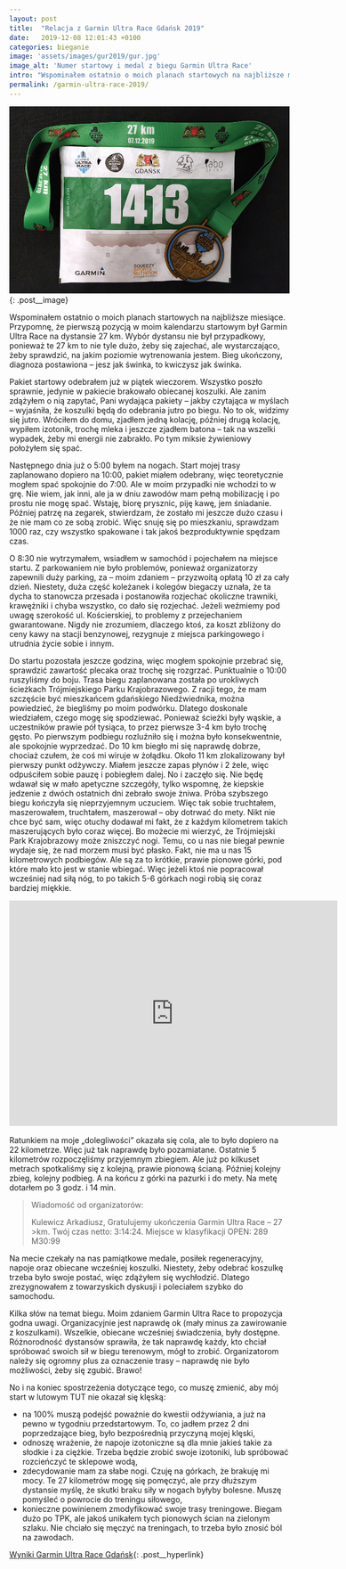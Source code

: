 ```yaml
---
layout: post
title:  "Relacja z Garmin Ultra Race Gdańsk 2019"
date:   2019-12-08 12:01:43 +0100
categories: bieganie
image: 'assets/images/gur2019/gur.jpg'
image_alt: 'Numer startowy i medal z biegu Garmin Ultra Race'
intro: "Wspominałem ostatnio o moich planach startowych na najbliższe miesiące. Przypomnę, że pierwszą pozycją w moim kalendarzu startowym był Garmin Ultra Race na dystansie 27 km. Wybór dystansu nie był przypadkowy, ponieważ te 27 km to nie tyle dużo, żeby się zajechać, ale wystarczająco, żeby sprawdzić, na jakim poziomie wytrenowania jestem. Bieg ukończony, diagnoza postawiona – jesz jak świnka, to kwiczysz jak świnka."
permalink: /garmin-ultra-race-2019/
---
```


![Numer startowy i medal z Garmin Ultra Track](/assets/images/gur2019/gur.jpg){: .post__image}

Wspominałem ostatnio o moich planach startowych na najbliższe miesiące. Przypomnę, że pierwszą pozycją w moim kalendarzu startowym był Garmin Ultra Race na dystansie 27 km. Wybór dystansu nie był przypadkowy, ponieważ te 27 km to nie tyle dużo, żeby się zajechać, ale wystarczająco, żeby sprawdzić, na jakim poziomie wytrenowania jestem. Bieg ukończony, diagnoza postawiona – jesz jak świnka, to kwiczysz jak świnka.

Pakiet startowy odebrałem już w piątek wieczorem. Wszystko poszło sprawnie, jedynie w pakiecie brakowało obiecanej koszulki. Ale zanim zdążyłem o nią zapytać, Pani wydająca pakiety – jakby czytająca w myślach – wyjaśniła, że koszulki będą do odebrania jutro po biegu. No to ok, widzimy się jutro. Wróciłem do domu, zjadłem jedną kolację, później drugą kolację, wypiłem izotonik, trochę mleka i jeszcze zjadłem batona – tak na wszelki wypadek, żeby mi energii nie zabrakło. Po tym miksie żywieniowy położyłem się spać.

Następnego dnia już o 5:00 byłem na nogach. Start mojej trasy zaplanowano dopiero na 10:00, pakiet miałem odebrany, więc teoretycznie mogłem spać spokojnie do 7:00. Ale w moim przypadki nie wchodzi to w grę. Nie wiem, jak inni, ale ja w dniu zawodów mam pełną mobilizację i po prostu nie mogę spać. Wstaję, biorę prysznic, piję kawę, jem śniadanie. Później patrzę na zegarek, stwierdzam, że zostało mi jeszcze dużo czasu i że nie mam co ze sobą zrobić. Więc snuję się po mieszkaniu, sprawdzam 1000 raz, czy wszystko spakowane i tak jakoś bezproduktywnie spędzam czas. 

O 8:30 nie wytrzymałem, wsiadłem w samochód i pojechałem na miejsce startu. Z parkowaniem nie było problemów, ponieważ organizatorzy zapewnili duży parking, za – moim zdaniem – przyzwoitą opłatą 10 zł za cały dzień. Niestety, duża część koleżanek i kolegów biegaczy uznała, że ta dycha to stanowcza przesada i postanowiła rozjechać okoliczne trawniki, krawężniki i chyba wszystko, co dało się rozjechać. Jeżeli weźmiemy pod uwagę szerokość ul. Kościerskiej, to problemy z przejechaniem gwarantowane. Nigdy nie zrozumiem, dlaczego ktoś, za koszt zbliżony do ceny kawy na stacji benzynowej, rezygnuje z miejsca parkingowego i utrudnia życie sobie i innym.

Do startu pozostała jeszcze godzina, więc mogłem spokojnie przebrać się, sprawdzić zawartość plecaka oraz trochę się rozgrzać. Punktualnie o 10:00 ruszyliśmy do boju. Trasa biegu zaplanowana została po urokliwych ścieżkach Trójmiejskiego Parku Krajobrazowego. Z racji tego, że mam szczęście być mieszkańcem gdańskiego Niedźwiednika, można powiedzieć, że biegliśmy po moim podwórku. Dlatego doskonale wiedziałem, czego mogę się spodziewać. Ponieważ ścieżki były wąskie, a uczestników prawie pół tysiąca, to przez pierwsze 3-4 km było trochę gęsto. Po pierwszym podbiegu rozluźniło się i można było konsekwentnie, ale spokojnie wyprzedzać. Do 10 km biegło mi się naprawdę dobrze, chociaż czułem, że coś mi wiruje w żołądku. Około 11 km zlokalizowany był pierwszy punkt odżywczy. Miałem jeszcze zapas płynów i 2 żele, więc odpuściłem sobie pauzę i pobiegłem dalej. No i zaczęło się. Nie będę wdawał się w mało apetyczne szczegóły, tylko wspomnę, że kiepskie jedzenie z dwóch ostatnich dni zebrało swoje żniwa. Próba szybszego biegu kończyła się nieprzyjemnym uczuciem. Więc tak sobie truchtałem, maszerowałem, truchtałem, maszerował – oby dotrwać do mety. Nikt nie chce być sam, więc otuchy dodawał mi fakt, że z każdym kilometrem takich maszerujących było coraz więcej. Bo możecie mi wierzyć, że Trójmiejski Park Krajobrazowy może zniszczyć nogi. Temu, co u nas nie biegał pewnie wydaje się, że nad morzem musi być płasko. Fakt, nie ma u nas 15 kilometrowych podbiegów. Ale są za to krótkie, prawie pionowe górki, pod które mało kto jest w stanie wbiegać. Więc jeżeli ktoś nie popracował wcześniej nad siłą nóg, to po takich 5-6 górkach nogi robią się coraz bardziej miękkie. 

<iframe height='405' width='590' frameborder='0' allowtransparency='true' scrolling='no' src='https://www.strava.com/activities/2916973129/embed/956ccf81639549db2ec62dc909d02a8630990857'></iframe>

Ratunkiem na moje „dolegliwości” okazała się cola, ale to było dopiero na 22 kilometrze. Więc już tak naprawdę było pozamiatane. Ostatnie 5 kilometrów rozpoczęliśmy przyjemnym zbiegiem. Ale już po kilkuset metrach spotkaliśmy się z kolejną, prawie pionową ścianą. Później kolejny zbieg, kolejny podbieg. A na końcu z górki na pazurki i do mety. Na metę dotarłem po 3 godz. i 14 min.

>Wiadomość od organizatorów:
>
>Kulewicz Arkadiusz, Gratulujemy ukończenia Garmin Ultra Race – 27 >km. Twój czas netto: 3:14:24. Miejsce w klasyfikacji OPEN: 289 M30:99

Na mecie czekały na nas pamiątkowe medale, posiłek regeneracyjny, napoje oraz obiecane wcześniej koszulki. Niestety, żeby odebrać koszulkę trzeba było swoje postać, więc zdążyłem się wychłodzić. Dlatego zrezygnowałem z towarzyskich dyskusji i poleciałem szybko do samochodu.

Kilka słów na temat biegu. Moim zdaniem Garmin Ultra Race to propozycja godna uwagi. Organizacyjnie jest naprawdę ok (mały minus za zawirowanie z koszulkami). Wszelkie, obiecane wcześniej świadczenia, były dostępne. Różnorodność dystansów sprawiła, że tak naprawdę każdy, kto chciał spróbować swoich sił w biegu terenowym, mógł to zrobić. Organizatorom należy się ogromny plus za oznaczenie trasy – naprawdę nie było możliwości, żeby się zgubić. Brawo!

No i na koniec spostrzeżenia dotyczące tego, co muszę zmienić, aby mój start w lutowym TUT nie okazał się klęską:

* na 100% muszą podejść poważnie do kwestii odżywiania, a już na pewno w tygodniu przedstartowym. To, co jadłem przez 2 dni poprzedzające bieg, było bezpośrednią przyczyną mojej klęski,
* odnoszę wrażenie, że napoje izotoniczne są dla mnie jakieś takie za słodkie i za ciężkie. Trzeba będzie zrobić swoje izotoniki, lub spróbować rozcieńczyć te sklepowe wodą,
* zdecydowanie mam za słabe nogi. Czuję na górkach, że brakuję mi mocy. Te 27 kilometrów mogę się pomęczyć, ale przy dłuższym dystansie myślę, że skutki braku siły w nogach byłyby bolesne. Muszę pomyśleć o powrocie do treningu siłowego,
* konieczne powinienem zmodyfikować swoje trasy treningowe. Biegam dużo po TPK, ale jakoś unikałem tych pionowych ścian na zielonym szlaku. Nie chciało się męczyć na treningach, to trzeba było znosić ból na zawodach.


[Wyniki Garmin Ultra Race Gdańsk](https://ultrarace.pl/garmin-ultra-race-gdansk-2019-wyniki/){: .post__hyperlink}